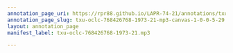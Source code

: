 ```yaml
---
annotation_page_uri: https://rpr88.github.io/LAPR-74-21/annotations/txu-oclc-768426768-1973-21-mp3-canvas-1-0-0-5-29.json
annotation_page_slug: txu-oclc-768426768-1973-21-mp3-canvas-1-0-0-5-29
layout: annotation_page
manifest_label: txu-oclc-768426768-1973-21.mp3

---
```

